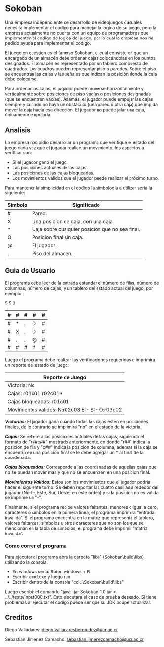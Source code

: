 # Sokoban

Una empresa independiente de desarrollo de videojuegos casuales necesita implementar el codigo para manejar la logica de su juego, pero la empresa actualmente no cuenta 
con un equipo de programadores que implementen el codigo de logica del juego, por lo cual la empresa nos ha pedido ayuda para implementar el codigo.

El juego en cuestion es el famoso Sokoban, el cual consiste en que un encargado de un almacén debe ordenar cajas
colocándolas en los puntos designados. El almacén es representado por un tablero compuesto
de cuadrados. Los cuadros pueden representar piso o paredes. Sobre el piso se encuentran las
cajas y las señales que indican la posición donde la caja debe colocarse. 

Para ordenar las cajas, el jugador puede moverse horizontalmente y verticalmente sobre
posiciones de piso vacías o posiciones designadas (que se encuentren vacías). Además, el
jugador puede empujar las cajas siempre y cuando no haya un obstáculo (una pared u otra
caja) que impida mover la caja hacia esa dirección. El jugador no puede jalar una caja,
únicamente empujarla.



## Analisis

La empresa nos pidio desarrollar un programa que verifique el estado del juego cada vez que el jugador realice un movimiento, los aspectos a verificar son:
- Si el jugador ganó el juego.
- Las posiciones actuales de las cajas.
- Las posiciones de las cajas bloqueadas.
- Los movimientos válidos que el jugador puede realizar el próximo turno. 

Para mantener la simplicidad en el codigo la simbologia a utilizar seria la siguiente:

| Simbolo | Significado                                     |
|---------|-------------------------------------------------|
| #       | Pared.                                          |
| X       | Una posicion de caja, con una caja.             |
| *       | Caja sobre cualquier posicion que no sea final. |
| O       | Posicion final sin caja.                        |
| @       | El jugador.                                     |
| .       | Piso del almacen.                               |



## Guia de Usuario

El programa debe leer de la entrada estandar el número de filas, número de columnas,
número de cajas, y un tablero del estado actual del juego, por ejemplo:

5 5 2

| # | # | # | # | # |
|---|---|---|---|---|
| # | * | . | O | # |
| # | X | . | O | # |
| # | . | . | @ | # |
| # | # | # | # | # |

Luego el programa debe realizar las verificaciones requeridas e imprimira un reporte del estado de juego:




|           Reporte de Juego                     |
|------------------------------------------------|
|            Victoria: No                        |
|               Cajas: r01c01 r02c01*            |
|    Cajas bloqueadas: r01c01                    |
| Movimientos validos: N:r02c03 E:- S:- O:r03c02 |

***Victorias:*** El jugador gana cuando todas las cajas esten en posiciones finales, de lo contrario se imprimira "no" en el estado de la victoria.

***Cajas:*** Se refiere a las posiciones actuales de las cajas, siguiendo el formato de "r##c##" mostrado anteriormente, en donde "r##" indica la posicion de fila y
"c##" indica la posicion de columna, ademas si la caja se encuentra en una posicion final se le debe agregar un * al final de la coordenada.

***Cajas bloqueadas:*** Corresponde a las coordenadas de aquellas cajas que no se puedan mover mas y que no se encuentren en una posicion final.

***Movimientos Validos:*** Estos son los movimientos que el jugador podria hacer el siguiente turno. Se deben reportar las cuatro casillas alrededor del jugador
(Norte, Este, Sur, Oeste; en este orden) y si la posicion no es valida se imprime un "-".

Finalmente, si el programa recibe valores faltantes, menores o igual a cero, caracteres o
símbolos en la primera línea, el programa imprimira “entrada invalida”. Si el programa
encuentra en la matriz que representa el tablero, valores faltantes, símbolos u otros caracteres
que no son los que se mencionan en la tabla de simbolos, el programa debe imprimir “matriz invalida”.


### Como correr el programa
Para ejecutar el programa abra la carpeta "libs" (Sokoban\build\libs\) utilizando la consola.
- En windows seria: Boton windows + R
- Escribir cmd.exe y luego run
- Escribir dentro de la consola "cd ..\Sokoban\build\libs"

Luego escribir el comando "java -jar Sokoban-1.0.jar < ../../tests/input000.txt".
Esto ejecutara el caso de prueba deseado.
Si tiene problemas al ejecutar el codigo puede ser que su JDK ocupe actualizar. 

## Creditos

Diego Valladares: diego.valladaresbermudez@ucr.ac.cr

Sebastian Jimenez Camacho: sebastian.jimenezcamacho@ucr.ac.cr


